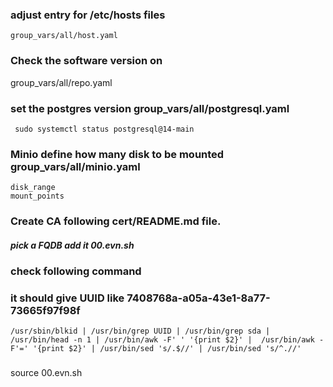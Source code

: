 ### adjust entry for /etc/hosts files

```
group_vars/all/host.yaml
```

### Check the software version on 
group_vars/all/repo.yaml 

### set the postgres version group_vars/all/postgresql.yaml 
```
 sudo systemctl status postgresql@14-main 
```

### Minio define how many disk to be mounted group_vars/all/minio.yaml
```
disk_range
mount_points
```

### Create CA following cert/README.md file.

##### pick a FQDB add it 00.evn.sh 

### check following command
### it should give UUID like 7408768a-a05a-43e1-8a77-73665f97f98f
```
/usr/sbin/blkid | /usr/bin/grep UUID | /usr/bin/grep sda | /usr/bin/head -n 1 | /usr/bin/awk -F' ' '{print $2}' |  /usr/bin/awk -F'=' '{print $2}' | /usr/bin/sed 's/.$//' | /usr/bin/sed 's/^.//'
```


###  
source 00.evn.sh 


##
